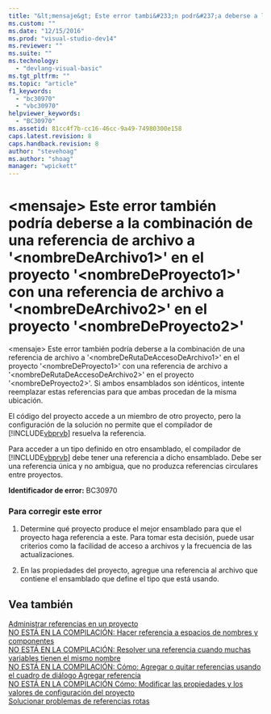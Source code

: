 ```yaml
---
title: "&lt;mensaje&gt; Este error tambi&#233;n podr&#237;a deberse a la combinaci&#243;n de una referencia de archivo a &#39;&lt;nombreDeArchivo1&gt;&#39; en el proyecto &#39;&lt;nombreDeProyecto1&gt;&#39; con una referencia de archivo a &#39;&lt;nombreDeArchivo2&gt;&#39; en el proyecto &#39;&lt;nombreDeProyecto2&gt;&#39; | Microsoft Docs"
ms.custom: ""
ms.date: "12/15/2016"
ms.prod: "visual-studio-dev14"
ms.reviewer: ""
ms.suite: ""
ms.technology: 
  - "devlang-visual-basic"
ms.tgt_pltfrm: ""
ms.topic: "article"
f1_keywords: 
  - "bc30970"
  - "vbc30970"
helpviewer_keywords: 
  - "BC30970"
ms.assetid: 81cc4f7b-cc16-46cc-9a49-74980300e158
caps.latest.revision: 8
caps.handback.revision: 8
author: "stevehoag"
ms.author: "shoag"
manager: "wpickett"
---
```

# &lt;mensaje&gt; Este error tambi&#233;n podr&#237;a deberse a la combinaci&#243;n de una referencia de archivo a &#39;&lt;nombreDeArchivo1&gt;&#39; en el proyecto &#39;&lt;nombreDeProyecto1&gt;&#39; con una referencia de archivo a &#39;&lt;nombreDeArchivo2&gt;&#39; en el proyecto &#39;&lt;nombreDeProyecto2&gt;&#39;
\<mensaje\> Este error también podría deberse a la combinación de una referencia de archivo a '\<nombreDeRutaDeAccesoDeArchivo1\>' en el proyecto '\<nombreDeProyecto1\>' con una referencia de archivo a '\<nombreDeRutaDeAccesoDeArchivo2\>' en el proyecto '\<nombreDeProyecto2\>'.  Si ambos ensamblados son idénticos, intente reemplazar estas referencias para que ambas procedan de la misma ubicación.  
  
 El código del proyecto accede a un miembro de otro proyecto, pero la configuración de la solución no permite que el compilador de [!INCLUDE[vbprvb](../dotnet/includes/vbprvb_md.md)] resuelva la referencia.  
  
 Para acceder a un tipo definido en otro ensamblado, el compilador de [!INCLUDE[vbprvb](../dotnet/includes/vbprvb_md.md)] debe tener una referencia a dicho ensamblado. Debe ser una referencia única y no ambigua, que no produzca referencias circulares entre proyectos.  
  
 **Identificador de error:** BC30970  
  
### Para corregir este error  
  
1.  Determine qué proyecto produce el mejor ensamblado para que el proyecto haga referencia a este. Para tomar esta decisión, puede usar criterios como la facilidad de acceso a archivos y la frecuencia de las actualizaciones.  
  
2.  En las propiedades del proyecto, agregue una referencia al archivo que contiene el ensamblado que define el tipo que está usando.  
  
## Vea también  
 [Administrar referencias en un proyecto](../Topic/Managing%20references%20in%20a%20project.md)   
 [NO ESTÁ EN LA COMPILACIÓN: Hacer referencia a espacios de nombres y componentes](http://msdn.microsoft.com/es-es/568fa759-796b-44cd-bf5e-1cf8de6e38fd)   
 [NO ESTÁ EN LA COMPILACIÓN: Resolver una referencia cuando muchas variables tienen el mismo nombre](http://msdn.microsoft.com/es-es/9601e39f-1911-44e1-ace5-3f6e090408b9)   
 [NO ESTÁ EN LA COMPILACIÓN: Cómo: Agregar o quitar referencias usando el cuadro de diálogo Agregar referencia](http://msdn.microsoft.com/es-es/3bd75d61-f00c-47c0-86a2-dd1f20e231c9)   
 [NO ESTÁ EN LA COMPILACIÓN Cómo: Modificar las propiedades y los valores de configuración del proyecto](http://msdn.microsoft.com/es-es/e7184bc5-2f2b-4b4f-aa9a-3ecfcbc48b67)   
 [Solucionar problemas de referencias rotas](../Topic/Troubleshooting%20Broken%20References.md)